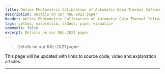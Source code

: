 ```yaml
---
title: Online Photometric Calibration of Automatic Gain Thermal Infrared Cameras
description: Details on our RAL-2021 paper
header: Online Photometric Calibration of Automatic Gain Thermal Infrared Cameras
tags: python, matplotlib, stdout, pipe, visualize
comments: false
excerpt: Details on our RAL-2021 paper
---
```


> Details on our RAL-2021 paper

This page will be updated with links to source code, video and explanation articles.

----
